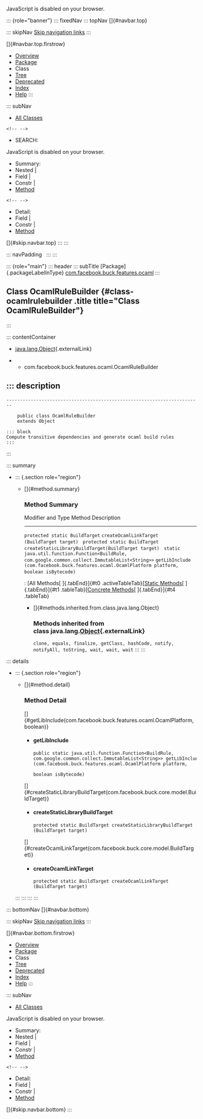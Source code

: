 <div>

JavaScript is disabled on your browser.

</div>

::: {role="banner"}
::: fixedNav
::: topNav
[]{#navbar.top}

::: skipNav
[Skip navigation links](#skip.navbar.top "Skip navigation links")
:::

[]{#navbar.top.firstrow}

-   [Overview](../../../../../index.html)
-   [Package](package-summary.html)
-   Class
-   [Tree](package-tree.html)
-   [Deprecated](../../../../../deprecated-list.html)
-   [Index](../../../../../index-all.html)
-   [Help](../../../../../help-doc.html)
:::

::: subNav
-   [All Classes](../../../../../allclasses.html)

```{=html}
<!-- -->
```
-   SEARCH:

<div>

<div>

JavaScript is disabled on your browser.

</div>

</div>

<div>

-   Summary: 
-   Nested \| 
-   Field \| 
-   Constr \| 
-   [Method](#method.summary)

```{=html}
<!-- -->
```
-   Detail: 
-   Field \| 
-   Constr \| 
-   [Method](#method.detail)

</div>

[]{#skip.navbar.top}
:::
:::

::: navPadding
 
:::
:::

::: {role="main"}
::: header
::: subTitle
[Package]{.packageLabelInType} [com.facebook.buck.features.ocaml](package-summary.html)
:::

## Class OcamlRuleBuilder {#class-ocamlrulebuilder .title title="Class OcamlRuleBuilder"}
:::

::: contentContainer
-   [java.lang.Object](http://docs.oracle.com/javase/7/docs/api/java/lang/Object.html?is-external=true "class or interface in java.lang"){.externalLink}

-   -   com.facebook.buck.features.ocaml.OcamlRuleBuilder

::: description
-   

    ------------------------------------------------------------------------

        public class OcamlRuleBuilder
        extends Object

    ::: block
    Compute transitive dependencies and generate ocaml build rules
    :::
:::

::: summary
-   ::: {.section role="region"}
    -   []{#method.summary}

        ### Method Summary

          Modifier and Type                                                                                 Method                                                                                                      Description
          ------------------------------------------------------------------------------------------------- ----------------------------------------------------------------------------------------------------------- -------------
          `protected static BuildTarget`                                                                    `createOcamlLinkTarget​(BuildTarget target)`                                                                  
          `protected static BuildTarget`                                                                    `createStaticLibraryBuildTarget​(BuildTarget target)`                                                         
          `static java.util.function.Function<BuildRule,​com.google.common.collect.ImmutableList<String>>`   `getLibInclude​(com.facebook.buck.features.ocaml.OcamlPlatform platform,              boolean isBytecode)`    

          : [All Methods[ ]{.tabEnd}]{#t0 .activeTableTab}[[Static
          Methods](javascript:show(1);)[ ]{.tabEnd}]{#t1
          .tableTab}[[Concrete
          Methods](javascript:show(8);)[ ]{.tabEnd}]{#t4 .tableTab}

        -   []{#methods.inherited.from.class.java.lang.Object}

            ### Methods inherited from class java.lang.[Object](http://docs.oracle.com/javase/7/docs/api/java/lang/Object.html?is-external=true "class or interface in java.lang"){.externalLink}

            `clone, equals, finalize, getClass, hashCode, notify, notifyAll, toString, wait, wait, wait`
    :::
:::

::: details
-   ::: {.section role="region"}
    -   []{#method.detail}

        ### Method Detail

        []{#getLibInclude(com.facebook.buck.features.ocaml.OcamlPlatform,boolean)}

        -   #### getLibInclude

            ``` methodSignature
            public static java.util.function.Function<BuildRule,​com.google.common.collect.ImmutableList<String>> getLibInclude​(com.facebook.buck.features.ocaml.OcamlPlatform platform,
                                                                                                                                     boolean isBytecode)
            ```

        []{#createStaticLibraryBuildTarget(com.facebook.buck.core.model.BuildTarget)}

        -   #### createStaticLibraryBuildTarget

            ``` methodSignature
            protected static BuildTarget createStaticLibraryBuildTarget​(BuildTarget target)
            ```

        []{#createOcamlLinkTarget(com.facebook.buck.core.model.BuildTarget)}

        -   #### createOcamlLinkTarget

            ``` methodSignature
            protected static BuildTarget createOcamlLinkTarget​(BuildTarget target)
            ```
    :::
:::
:::
:::

::: bottomNav
[]{#navbar.bottom}

::: skipNav
[Skip navigation links](#skip.navbar.bottom "Skip navigation links")
:::

[]{#navbar.bottom.firstrow}

-   [Overview](../../../../../index.html)
-   [Package](package-summary.html)
-   Class
-   [Tree](package-tree.html)
-   [Deprecated](../../../../../deprecated-list.html)
-   [Index](../../../../../index-all.html)
-   [Help](../../../../../help-doc.html)
:::

::: subNav
-   [All Classes](../../../../../allclasses.html)

<div>

<div>

JavaScript is disabled on your browser.

</div>

</div>

<div>

-   Summary: 
-   Nested \| 
-   Field \| 
-   Constr \| 
-   [Method](#method.summary)

```{=html}
<!-- -->
```
-   Detail: 
-   Field \| 
-   Constr \| 
-   [Method](#method.detail)

</div>

[]{#skip.navbar.bottom}
:::
